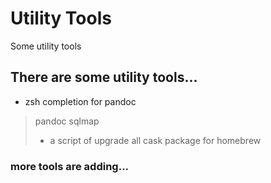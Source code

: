 # Utility Tools
Some utility tools

## There are some utility tools...
- zsh completion for pandoc
> pandoc
> sqlmap
> - a script of upgrade all cask package for homebrew

### more tools are adding... 
